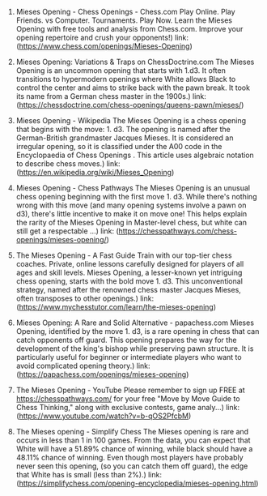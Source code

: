 ---
---
1. Mieses Opening - Chess Openings - Chess.com
Play Online. Play Friends. vs Computer. Tournaments. Play Now. Learn the Mieses Opening with free tools and analysis from Chess.com. Improve your opening repertoire and crush your opponents!)
link: (https://www.chess.com/openings/Mieses-Opening)


2. Mieses Opening: Variations & Traps on ChessDoctrine.com
The Mieses Opening is an uncommon opening that starts with 1.d3. It often transitions to hypermodern openings where White allows Black to control the center and aims to strike back with the pawn break. It took its name from a German chess master in the 1900s.)
link: (https://chessdoctrine.com/chess-openings/queens-pawn/mieses/)


3. Mieses Opening - Wikipedia
The Mieses Opening is a chess opening that begins with the move: 1. d3. The opening is named after the German-British grandmaster Jacques Mieses. It is considered an irregular opening, so it is classified under the A00 code in the Encyclopaedia of Chess Openings . This article uses algebraic notation to describe chess moves.)
link: (https://en.wikipedia.org/wiki/Mieses_Opening)


4. Mieses Opening - Chess Pathways
The Mieses Opening is an unusual chess opening beginning with the first move 1. d3. While there's nothing wrong with this move (and many opening systems involve a pawn on d3), there's little incentive to make it on move one! This helps explain the rarity of the Mieses Opening in Master-level chess, but white can still get a respectable ...)
link: (https://chesspathways.com/chess-openings/mieses-opening/)


5. The Mieses Opening - A Fast Guide
Train with our top-tier chess coaches. Private, online lessons carefully designed for players of all ages and skill levels. Mieses Opening, a lesser-known yet intriguing chess opening, starts with the bold move 1. d3. This unconventional strategy, named after the renowned chess master Jacques Mieses, often transposes to other openings.)
link: (https://www.mychesstutor.com/learn/the-mieses-opening)


6. Mieses Opening: A Rare and Solid Alternative - papachess.com
Mieses Opening, identified by the move 1. d3, is a rare opening in chess that can catch opponents off guard. This opening prepares the way for the development of the king's bishop while preserving pawn structure. It is particularly useful for beginner or intermediate players who want to avoid complicated opening theory.)
link: (https://papachess.com/openings/mieses-opening)


7. The Mieses Opening - YouTube
Please remember to sign up FREE at https://chesspathways.com/ for your free "Move by Move Guide to Chess Thinking," along with exclusive contests, game analy...)
link: (https://www.youtube.com/watch?v=b-qOS2PfcbM)


8. The Mieses opening - Simplify Chess
The Mieses opening is rare and occurs in less than 1 in 100 games. From the data, you can expect that White will have a 51.89% chance of winning, while black should have a 48.11% chance of winning. Even though most players have probably never seen this opening, (so you can catch them off guard), the edge that White has is small (less than 2%).)
link: (https://simplifychess.com/opening-encyclopedia/mieses-opening.html)


